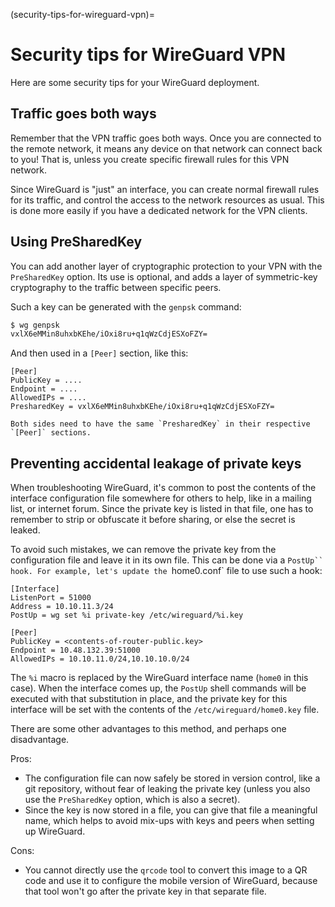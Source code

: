 (security-tips-for-wireguard-vpn)=
# Security tips for WireGuard VPN


Here are some security tips for your WireGuard deployment.

## Traffic goes both ways

Remember that the VPN traffic goes both ways. Once you are connected to the remote network, it means any device on that network can connect back to you! That is, unless you create specific firewall rules for this VPN network.

Since WireGuard is "just" an interface, you can create normal firewall rules for its traffic, and control the access to the network resources as usual. This is done more easily if you have a dedicated network for the VPN clients.

## Using PreSharedKey

You can add another layer of cryptographic protection to your VPN with the `PreSharedKey` option. Its use is optional, and adds a layer of symmetric-key cryptography to the traffic between specific peers.

Such a key can be generated with the `genpsk` command:

```bash
$ wg genpsk
vxlX6eMMin8uhxbKEhe/iOxi8ru+q1qWzCdjESXoFZY=
```

And then used in a `[Peer]` section, like this:

```
[Peer]
PublicKey = ....
Endpoint = ....
AllowedIPs = ....
PresharedKey = vxlX6eMMin8uhxbKEhe/iOxi8ru+q1qWzCdjESXoFZY=
```

```{note}
Both sides need to have the same `PresharedKey` in their respective `[Peer]` sections.
```

## Preventing accidental leakage of private keys

When troubleshooting WireGuard, it's common to post the contents of the interface configuration file somewhere for others to help, like in a mailing list, or internet forum. Since the private key is listed in that file, one has to remember to strip or obfuscate it before sharing, or else the secret is leaked.

To avoid such mistakes, we can remove the private key from the configuration file and leave it in its own file. This can be done via a `PostUp`` hook. For example, let's update the `home0.conf` file to use such a hook:

```
[Interface]
ListenPort = 51000
Address = 10.10.11.3/24
PostUp = wg set %i private-key /etc/wireguard/%i.key

[Peer]
PublicKey = <contents-of-router-public.key>
Endpoint = 10.48.132.39:51000
AllowedIPs = 10.10.11.0/24,10.10.10.0/24
```

The `%i` macro is replaced by the WireGuard interface name (`home0` in this case). When the interface comes up, the `PostUp` shell commands will be executed with that substitution in place, and the private key for this interface will be set with the contents of the `/etc/wireguard/home0.key` file.

There are some other advantages to this method, and perhaps one disadvantage.

Pros:
- The configuration file can now safely be stored in version control, like a git repository, without fear of leaking the private key (unless you also use the `PreSharedKey` option, which is also a secret).
- Since the key is now stored in a file, you can give that file a meaningful name, which helps to avoid mix-ups with keys and peers when setting up WireGuard.

Cons:
- You cannot directly use the `qrcode` tool to convert this image to a QR code and use it to configure the mobile version of WireGuard, because that tool won't go after the private key in that separate file.
